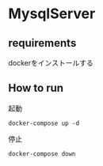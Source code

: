 # MysqlServer

## requirements

dockerをインストールする

## How to run

起動
```
docker-compose up -d
```

停止
```
docker-compose down
```
